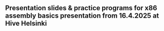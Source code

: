 ## Presentation slides & practice programs for x86 assembly basics presentation from 16.4.2025 at Hive Helsinki
